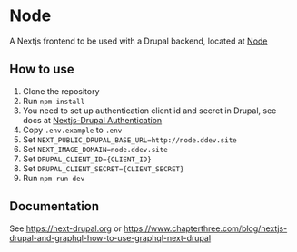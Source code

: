 # Node

A Nextjs frontend to be used with a Drupal backend, located at [Node](https://github.com/nkoporec/node)

## How to use

1. Clone the repository
2. Run `npm install`
3. You need to set up authentication client id and secret in Drupal, see docs at [Nextjs-Drupal Authentication](https://next-drupal.org/learn/graphql/configure-authentication)
4. Copy `.env.example` to `.env`
5. Set  `NEXT_PUBLIC_DRUPAL_BASE_URL=http://node.ddev.site`
6. Set  `NEXT_IMAGE_DOMAIN=node.ddev.site`
7. Set  `DRUPAL_CLIENT_ID={CLIENT_ID}`
8. Set  `DRUPAL_CLIENT_SECRET={CLIENT_SECRET}`
9. Run `npm run dev`

## Documentation

See https://next-drupal.org or https://www.chapterthree.com/blog/nextjs-drupal-and-graphql-how-to-use-graphql-next-drupal
